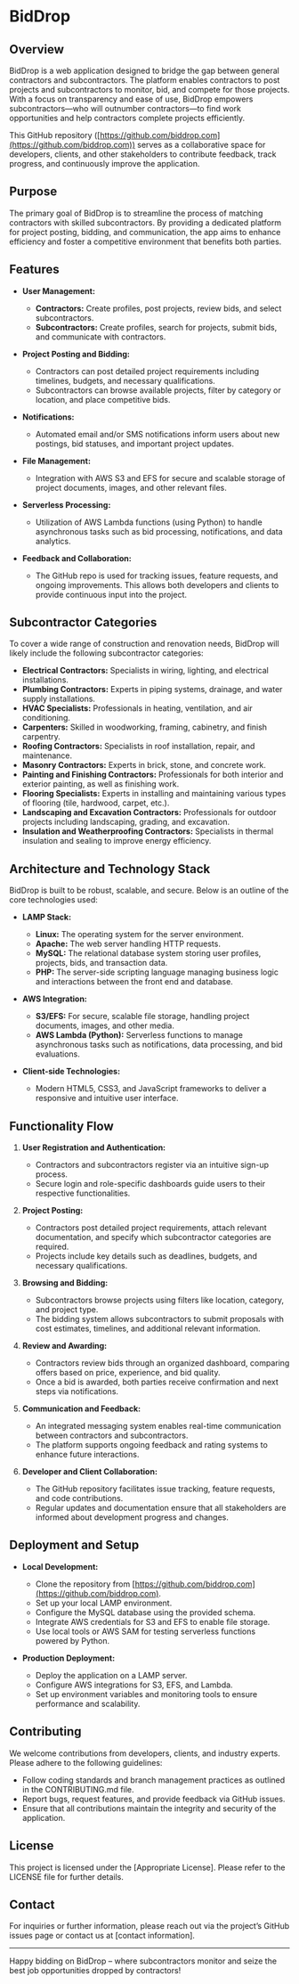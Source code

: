 # BidDrop

## Overview
BidDrop is a web application designed to bridge the gap between general contractors and subcontractors. The platform enables contractors to post projects and subcontractors to monitor, bid, and compete for those projects. With a focus on transparency and ease of use, BidDrop empowers subcontractors—who will outnumber contractors—to find work opportunities and help contractors complete projects efficiently.

This GitHub repository ([https://github.com/biddrop.com](https://github.com/biddrop.com)) serves as a collaborative space for developers, clients, and other stakeholders to contribute feedback, track progress, and continuously improve the application.

## Purpose
The primary goal of BidDrop is to streamline the process of matching contractors with skilled subcontractors. By providing a dedicated platform for project posting, bidding, and communication, the app aims to enhance efficiency and foster a competitive environment that benefits both parties.

## Features
- **User Management:**  
  - **Contractors:** Create profiles, post projects, review bids, and select subcontractors.  
  - **Subcontractors:** Create profiles, search for projects, submit bids, and communicate with contractors.

- **Project Posting and Bidding:**  
  - Contractors can post detailed project requirements including timelines, budgets, and necessary qualifications.  
  - Subcontractors can browse available projects, filter by category or location, and place competitive bids.

- **Notifications:**  
  - Automated email and/or SMS notifications inform users about new postings, bid statuses, and important project updates.

- **File Management:**  
  - Integration with AWS S3 and EFS for secure and scalable storage of project documents, images, and other relevant files.

- **Serverless Processing:**  
  - Utilization of AWS Lambda functions (using Python) to handle asynchronous tasks such as bid processing, notifications, and data analytics.

- **Feedback and Collaboration:**  
  - The GitHub repo is used for tracking issues, feature requests, and ongoing improvements. This allows both developers and clients to provide continuous input into the project.

## Subcontractor Categories
To cover a wide range of construction and renovation needs, BidDrop will likely include the following subcontractor categories:

- **Electrical Contractors:** Specialists in wiring, lighting, and electrical installations.
- **Plumbing Contractors:** Experts in piping systems, drainage, and water supply installations.
- **HVAC Specialists:** Professionals in heating, ventilation, and air conditioning.
- **Carpenters:** Skilled in woodworking, framing, cabinetry, and finish carpentry.
- **Roofing Contractors:** Specialists in roof installation, repair, and maintenance.
- **Masonry Contractors:** Experts in brick, stone, and concrete work.
- **Painting and Finishing Contractors:** Professionals for both interior and exterior painting, as well as finishing work.
- **Flooring Specialists:** Experts in installing and maintaining various types of flooring (tile, hardwood, carpet, etc.).
- **Landscaping and Excavation Contractors:** Professionals for outdoor projects including landscaping, grading, and excavation.
- **Insulation and Weatherproofing Contractors:** Specialists in thermal insulation and sealing to improve energy efficiency.

## Architecture and Technology Stack
BidDrop is built to be robust, scalable, and secure. Below is an outline of the core technologies used:

- **LAMP Stack:**  
  - **Linux:** The operating system for the server environment.
  - **Apache:** The web server handling HTTP requests.
  - **MySQL:** The relational database system storing user profiles, projects, bids, and transaction data.
  - **PHP:** The server-side scripting language managing business logic and interactions between the front end and database.

- **AWS Integration:**  
  - **S3/EFS:** For secure, scalable file storage, handling project documents, images, and other media.
  - **AWS Lambda (Python):** Serverless functions to manage asynchronous tasks such as notifications, data processing, and bid evaluations.

- **Client-side Technologies:**  
  - Modern HTML5, CSS3, and JavaScript frameworks to deliver a responsive and intuitive user interface.

## Functionality Flow
1. **User Registration and Authentication:**  
   - Contractors and subcontractors register via an intuitive sign-up process.
   - Secure login and role-specific dashboards guide users to their respective functionalities.

2. **Project Posting:**  
   - Contractors post detailed project requirements, attach relevant documentation, and specify which subcontractor categories are required.
   - Projects include key details such as deadlines, budgets, and necessary qualifications.

3. **Browsing and Bidding:**  
   - Subcontractors browse projects using filters like location, category, and project type.
   - The bidding system allows subcontractors to submit proposals with cost estimates, timelines, and additional relevant information.

4. **Review and Awarding:**  
   - Contractors review bids through an organized dashboard, comparing offers based on price, experience, and bid quality.
   - Once a bid is awarded, both parties receive confirmation and next steps via notifications.

5. **Communication and Feedback:**  
   - An integrated messaging system enables real-time communication between contractors and subcontractors.
   - The platform supports ongoing feedback and rating systems to enhance future interactions.

6. **Developer and Client Collaboration:**  
   - The GitHub repository facilitates issue tracking, feature requests, and code contributions.
   - Regular updates and documentation ensure that all stakeholders are informed about development progress and changes.

## Deployment and Setup
- **Local Development:**
  - Clone the repository from [https://github.com/biddrop.com](https://github.com/biddrop.com).
  - Set up your local LAMP environment.
  - Configure the MySQL database using the provided schema.
  - Integrate AWS credentials for S3 and EFS to enable file storage.
  - Use local tools or AWS SAM for testing serverless functions powered by Python.

- **Production Deployment:**
  - Deploy the application on a LAMP server.
  - Configure AWS integrations for S3, EFS, and Lambda.
  - Set up environment variables and monitoring tools to ensure performance and scalability.

## Contributing
We welcome contributions from developers, clients, and industry experts. Please adhere to the following guidelines:
- Follow coding standards and branch management practices as outlined in the CONTRIBUTING.md file.
- Report bugs, request features, and provide feedback via GitHub issues.
- Ensure that all contributions maintain the integrity and security of the application.

## License
This project is licensed under the [Appropriate License]. Please refer to the LICENSE file for further details.

## Contact
For inquiries or further information, please reach out via the project’s GitHub issues page or contact us at [contact information].

---

Happy bidding on BidDrop – where subcontractors monitor and seize the best job opportunities dropped by contractors!
